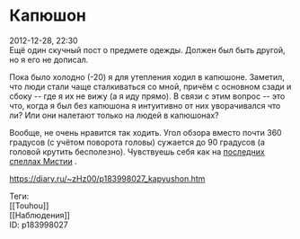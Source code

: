 Капюшон
========

   
 2012-12-28, 22:30   
   Ещё один скучный пост о предмете одежды. Должен был быть другой, но я его не дописал.    
   
 Пока было холодно (-20) я для утепления ходил в капюшоне. Заметил, что люди стали чаще сталкиваться со мной, причём с основном сзади и сбоку -- где я их не вижу (а я иду прямо). В связи с этим вопрос -- это что, когда я был без капюшона я интуитивно от них уворачивался что ли? Или они налетают только на людей в капюшонах?   
   
 Вообще, не очень нравится так ходить. Угол обзора вместо почти 360 градусов (с учётом поворота головы) сужается до 90 градусов (а головой крутить бесполезно). Чувствуешь себя как на  [последних спеллах Мистии](http://touhou.wikia.com/wiki/Imperishable_Night:_Stage_2_Spell_Cards#Spell_Card_028)  .   
    
 <https://diary.ru/~zHz00/p183998027_kapyushon.htm>   
   
 Теги:   
 [[Touhou]]   
 [[Наблюдения]]   
 ID: p183998027